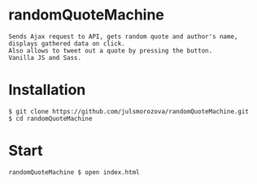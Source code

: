 randomQuoteMachine
=======================
```shell
Sends Ajax request to API, gets random quote and author's name, displays gathered data on click. 
Also allows to tweet out a quote by pressing the button. 
Vanilla JS and Sass.
```

# Installation
```shell
$ git clone https://github.com/julsmorozova/randomQuoteMachine.git
$ cd randomQuoteMachine
```

# Start
```shell
randomQuoteMachine $ open index.html
```
